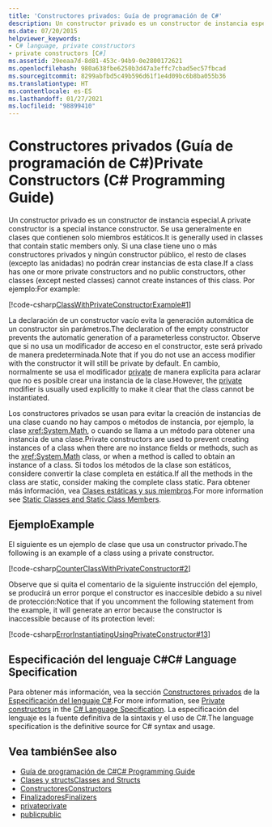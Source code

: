 ```yaml
---
title: 'Constructores privados: Guía de programación de C#'
description: Un constructor privado es un constructor de instancia especial de C# que se usa para restringir el modo en el que se puede crear un objeto. Se puede usar con métodos de fábrica u otras expresiones de construcción.
ms.date: 07/20/2015
helpviewer_keywords:
- C# language, private constructors
- private constructors [C#]
ms.assetid: 29eeaa7d-8d81-453c-94b9-0e2800172621
ms.openlocfilehash: 980a638fbe6250b3d47a3effc7cbad5ec57fbcad
ms.sourcegitcommit: 8299abfbd5c49b596d61f1e4d09bc6b8ba055b36
ms.translationtype: HT
ms.contentlocale: es-ES
ms.lasthandoff: 01/27/2021
ms.locfileid: "98899410"
---
```

# <a name="private-constructors-c-programming-guide"></a><span data-ttu-id="9759d-104">Constructores privados (Guía de programación de C#)</span><span class="sxs-lookup"><span data-stu-id="9759d-104">Private Constructors (C# Programming Guide)</span></span>

<span data-ttu-id="9759d-105">Un constructor privado es un constructor de instancia especial.</span><span class="sxs-lookup"><span data-stu-id="9759d-105">A private constructor is a special instance constructor.</span></span> <span data-ttu-id="9759d-106">Se usa generalmente en clases que contienen solo miembros estáticos.</span><span class="sxs-lookup"><span data-stu-id="9759d-106">It is generally used in classes that contain static members only.</span></span> <span data-ttu-id="9759d-107">Si una clase tiene uno o más constructores privados y ningún constructor público, el resto de clases (excepto las anidadas) no podrán crear instancias de esta clase.</span><span class="sxs-lookup"><span data-stu-id="9759d-107">If a class has one or more private constructors and no public constructors, other classes (except nested classes) cannot create instances of this class.</span></span> <span data-ttu-id="9759d-108">Por ejemplo:</span><span class="sxs-lookup"><span data-stu-id="9759d-108">For example:</span></span>  
  
 [!code-csharp[ClassWithPrivateConstructorExample#1](snippets/private-constructors/Program.cs#1)]
  
 <span data-ttu-id="9759d-109">La declaración de un constructor vacío evita la generación automática de un constructor sin parámetros.</span><span class="sxs-lookup"><span data-stu-id="9759d-109">The declaration of the empty constructor prevents the automatic generation of a parameterless constructor.</span></span> <span data-ttu-id="9759d-110">Observe que si no usa un modificador de acceso en el constructor, este será privado de manera predeterminada.</span><span class="sxs-lookup"><span data-stu-id="9759d-110">Note that if you do not use an access modifier with the constructor it will still be private by default.</span></span> <span data-ttu-id="9759d-111">En cambio, normalmente se usa el modificador [private](../../language-reference/keywords/private.md) de manera explícita para aclarar que no es posible crear una instancia de la clase.</span><span class="sxs-lookup"><span data-stu-id="9759d-111">However, the [private](../../language-reference/keywords/private.md) modifier is usually used explicitly to make it clear that the class cannot be instantiated.</span></span>  
  
 <span data-ttu-id="9759d-112">Los constructores privados se usan para evitar la creación de instancias de una clase cuando no hay campos o métodos de instancia, por ejemplo, la clase <xref:System.Math>, o cuando se llama a un método para obtener una instancia de una clase.</span><span class="sxs-lookup"><span data-stu-id="9759d-112">Private constructors are used to prevent creating instances of a class when there are no instance fields or methods, such as the <xref:System.Math> class, or when a method is called to obtain an instance of a class.</span></span> <span data-ttu-id="9759d-113">Si todos los métodos de la clase son estáticos, considere convertir la clase completa en estática.</span><span class="sxs-lookup"><span data-stu-id="9759d-113">If all the methods in the class are static, consider making the complete class static.</span></span> <span data-ttu-id="9759d-114">Para obtener más información, vea [Clases estáticas y sus miembros](./static-classes-and-static-class-members.md).</span><span class="sxs-lookup"><span data-stu-id="9759d-114">For more information see [Static Classes and Static Class Members](./static-classes-and-static-class-members.md).</span></span>  
  
## <a name="example"></a><span data-ttu-id="9759d-115">Ejemplo</span><span class="sxs-lookup"><span data-stu-id="9759d-115">Example</span></span>  

 <span data-ttu-id="9759d-116">El siguiente es un ejemplo de clase que usa un constructor privado.</span><span class="sxs-lookup"><span data-stu-id="9759d-116">The following is an example of a class using a private constructor.</span></span>  
  
 [!code-csharp[CounterClassWithPrivateConstructor#2](snippets/private-constructors/Program.cs#2)]
  
 <span data-ttu-id="9759d-117">Observe que si quita el comentario de la siguiente instrucción del ejemplo, se producirá un error porque el constructor es inaccesible debido a su nivel de protección:</span><span class="sxs-lookup"><span data-stu-id="9759d-117">Notice that if you uncomment the following statement from the example, it will generate an error because the constructor is inaccessible because of its protection level:</span></span>  
  
 [!code-csharp[ErrorInstantiatingUsingPrivateConstructor#13](snippets/private-constructors/Program.cs#3)]
  
## <a name="c-language-specification"></a><span data-ttu-id="9759d-118">Especificación del lenguaje C#</span><span class="sxs-lookup"><span data-stu-id="9759d-118">C# Language Specification</span></span>  

<span data-ttu-id="9759d-119">Para obtener más información, vea la sección [Constructores privados](~/_csharplang/spec/classes.md#private-constructors) de la [Especificación del lenguaje C#](/dotnet/csharp/language-reference/language-specification/introduction).</span><span class="sxs-lookup"><span data-stu-id="9759d-119">For more information, see [Private constructors](~/_csharplang/spec/classes.md#private-constructors) in the [C# Language Specification](/dotnet/csharp/language-reference/language-specification/introduction).</span></span> <span data-ttu-id="9759d-120">La especificación del lenguaje es la fuente definitiva de la sintaxis y el uso de C#.</span><span class="sxs-lookup"><span data-stu-id="9759d-120">The language specification is the definitive source for C# syntax and usage.</span></span>
  
## <a name="see-also"></a><span data-ttu-id="9759d-121">Vea también</span><span class="sxs-lookup"><span data-stu-id="9759d-121">See also</span></span>

- [<span data-ttu-id="9759d-122">Guía de programación de C#</span><span class="sxs-lookup"><span data-stu-id="9759d-122">C# Programming Guide</span></span>](../index.md)
- [<span data-ttu-id="9759d-123">Clases y structs</span><span class="sxs-lookup"><span data-stu-id="9759d-123">Classes and Structs</span></span>](./index.md)
- [<span data-ttu-id="9759d-124">Constructores</span><span class="sxs-lookup"><span data-stu-id="9759d-124">Constructors</span></span>](./constructors.md)
- [<span data-ttu-id="9759d-125">Finalizadores</span><span class="sxs-lookup"><span data-stu-id="9759d-125">Finalizers</span></span>](./destructors.md)
- [<span data-ttu-id="9759d-126">private</span><span class="sxs-lookup"><span data-stu-id="9759d-126">private</span></span>](../../language-reference/keywords/private.md)
- [<span data-ttu-id="9759d-127">public</span><span class="sxs-lookup"><span data-stu-id="9759d-127">public</span></span>](../../language-reference/keywords/public.md)
